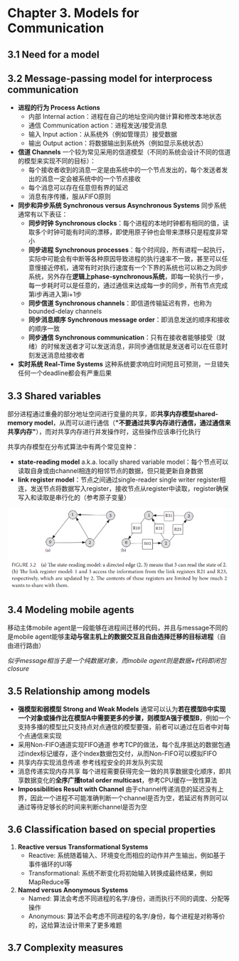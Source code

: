 # Chapter 3. Models for Communication

## 3.1 Need for a model

## 3.2 Message-passing model for interprocess communication

- **进程的行为 Process Actions**
  - 内部 Internal action：进程在自己的地址空间内做计算和修改本地状态
  - 通信 Communication action：进程发送/接受消息
  - 输入 Input action：从系统外（例如管理员）接受数据
  - 输出 Output action：将数据输出到系统外（例如显示系统状态）
- **信道 Channels**
  一个较为常见采用的信道模型（不同的系统会设计不同的信道的模型来实现不同的目标）：
  - 每个接收者收到的消息一定是由系统中的一个节点发出的，每个发送者发出的消息一定会被系统中的一个节点接收
  - 每个消息可以存在任意但有界的延迟
  - 消息有序传播，服从FIFO原则
- **同步和异步系统 Synchronous versus Asynchronous Systems**
  同步系统通常有以下表征：
  - **同步时钟 Synchronous clocks**：每个进程的本地时钟都有相同的值，读取多个时钟可能有时间的漂移，即使用原子钟也会带来漂移只是程度非常小
  - **同步进程 Synchronous processes**：每个时间段，所有进程一起执行，实际中可能会有中断等各种原因导致进程的执行速率不一致，甚至可以任意慢接近停机，通常有时对执行速度有一个下界的系统也可以称之为同步系统，另外存在**逻辑上phase-synchronous系统**，即每一轮执行一步，每一步耗时可以是任意的，通过通信来达成每一步的同步，所有节点完成第i步再进入第i+1步
  - **同步信道 Synchronous channels**：即信道传输延迟有界，也称为bounded-delay channels
  - **同步消息顺序 Synchronous message order**：即消息发送的顺序和接收的顺序一致
  - **同步通信 Synchronous communication**：只有在接收者能够接受（就绪）的时候发送者才可以发送消息，非同步通信就是发送者可以在任意时刻发送消息给接收者
- **实时系统 Real-Time Systems**
  这种系统要求响应时间短且可预测，一旦错失任何一个deadline都会有严重后果

## 3.3 Shared variables

部分进程通过重叠的部分地址空间进行变量的共享，即**共享内存模型shared-memory model**，从而可以进行通信（**"不要通过共享内存进行通信，通过通信来共享内存"**），而对共享内存进行并发操作时，这些操作应该串行化执行

共享内存模型在分布式算法中有两个常见变种：

- **state-reading model** a.k.a. locally shared variable model：每个节点可以读取自身或由channel相连的相邻节点的数据，但只能更新自身数据
- **link register model**：节点之间通过single-reader single writer register相连，发送节点将数据写入register，接收节点从register中读取，register确保写入和读取是串行化的（参考原子变量）

![3.2](images/3.2.png)

## 3.4 Modeling mobile agents

移动主体mobile agent是一段能够在进程间迁移的代码，并且与message不同的是mobile agent能够**主动与宿主机上的数据交互且自由选择迁移的目标进程**（自由进行路由）

*似乎message相当于是一个纯数据对象，而mobile agent则是数据+代码即闭包closure*

## 3.5 Relationship among models

- **强模型和弱模型 Strong and Weak Models**
  通常可以认为**若在模型B中实现一个对象或操作比在模型A中需要更多的步骤，则模型A强于模型B**，例如一个支持多播的模型比只支持点对点通信的模型要强，前者可以通过在后者中对每个点通信来实现
- 采用Non-FIFO通道实现FIFO通道
  参考TCP的做法，每个乱序抵达的数据包通过index标记缓存，逐个index数据包交付，从而Non-FIFO可以模拟FIFO
- 共享内存实现消息传递
  参考线程安全的并发队列实现
- 消息传递实现内存共享
  每个进程需要获得完全一致的共享数据变化顺序，即共享数据变化的**全序广播total order multicast**，参考CPU缓存一致性算法
- **Impossibilities Result with Channel**
  由于channel传递消息的延迟没有上界，因此一个进程不可能准确判断一个channel是否为空，若延迟有界则可以通过等待足够长的时间来判断channel是否为空

## 3.6 Classification based on special properties

1. **Reactive versus Transformational Systems**
   - Reactive: 系统随着输入、环境变化而相应的动作并产生输出，例如基于事件循环的UI等
   - Transformational: 系统不断变化将初始输入转换成最终结果，例如MapReduce等
2. **Named versus Anonymous Systems**
   - Named: 算法会考虑不同进程的名字/身份，进而执行不同的调度、分配等操作
   - Anonymous: 算法不会考虑不同进程的名字/身份，每个进程是对称等价的，这给算法设计带来了更多难题

## 3.7 Complexity measures
